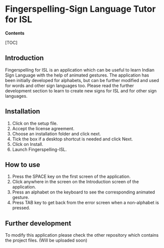 # Fingerspelling-Sign Language Tutor for ISL
**Contents**

[TOC]


## Introduction
Fingerspelling for ISL is an application which can be useful to learn Indian Sign Language with the help of animated gestures. The application has been initially developed for alphabets, but can be further modified and used for words and other sign languages too. Please read the further development section to learn to create new signs for ISL and for other sign languages.

## Installation
1. Click on the setup file.
2. Accept the license agreement.
3. Choose an installation folder and click next.
4. Tick the box if a desktop shortcut is needed and click Next.
5. Click on Install.
6. Launch Fingerspelling-ISL.

## How to use
1. Press the SPACE key on the first screen of the application.
2. Click anywhere in the screen on the Introduction screen of the application.
3. Press an alphabet on the keyboard to see the corresponding animated gesture.
4. Press TAB key to get back from the error screen when a non-alphabet is pressed.

## Further development
To modify this application please check the other repository which contains the project files. (Will be uploaded soon)
